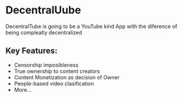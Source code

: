 # DecentralUube
DecentralTube is going to be a YouTube kind App with the diference of being compleatly decentralized

## Key Features:

- Censorship imposibleness
- True ownership to content creators
- Content Monetization as decision of Owner
- People-based video clasification
- More…
